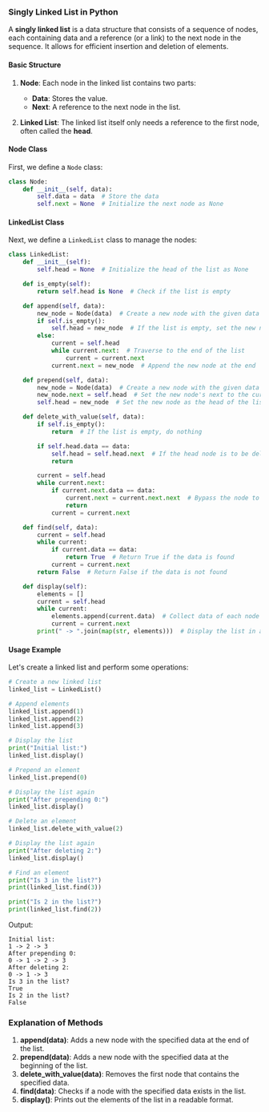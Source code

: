 

### Singly Linked List in Python

A **singly linked list** is a data structure that consists of a sequence of nodes, each containing data and a reference (or a link) to the next node in the sequence. It allows for efficient insertion and deletion of elements.

#### Basic Structure

1. **Node**: Each node in the linked list contains two parts:
   - **Data**: Stores the value.
   - **Next**: A reference to the next node in the list.

2. **Linked List**: The linked list itself only needs a reference to the first node, often called the **head**.

#### Node Class

First, we define a `Node` class:

```python
class Node:
    def __init__(self, data):
        self.data = data  # Store the data
        self.next = None  # Initialize the next node as None
```

#### LinkedList Class

Next, we define a `LinkedList` class to manage the nodes:

```python
class LinkedList:
    def __init__(self):
        self.head = None  # Initialize the head of the list as None

    def is_empty(self):
        return self.head is None  # Check if the list is empty

    def append(self, data):
        new_node = Node(data)  # Create a new node with the given data
        if self.is_empty():
            self.head = new_node  # If the list is empty, set the new node as the head
        else:
            current = self.head
            while current.next:  # Traverse to the end of the list
                current = current.next
            current.next = new_node  # Append the new node at the end

    def prepend(self, data):
        new_node = Node(data)  # Create a new node with the given data
        new_node.next = self.head  # Set the new node's next to the current head
        self.head = new_node  # Set the new node as the head of the list

    def delete_with_value(self, data):
        if self.is_empty():
            return  # If the list is empty, do nothing

        if self.head.data == data:
            self.head = self.head.next  # If the head node is to be deleted, move the head to the next node
            return

        current = self.head
        while current.next:
            if current.next.data == data:
                current.next = current.next.next  # Bypass the node to be deleted
                return
            current = current.next

    def find(self, data):
        current = self.head
        while current:
            if current.data == data:
                return True  # Return True if the data is found
            current = current.next
        return False  # Return False if the data is not found

    def display(self):
        elements = []
        current = self.head
        while current:
            elements.append(current.data)  # Collect data of each node
            current = current.next
        print(" -> ".join(map(str, elements)))  # Display the list in a readable format
```

#### Usage Example

Let's create a linked list and perform some operations:

```python
# Create a new linked list
linked_list = LinkedList()

# Append elements
linked_list.append(1)
linked_list.append(2)
linked_list.append(3)

# Display the list
print("Initial list:")
linked_list.display()

# Prepend an element
linked_list.prepend(0)

# Display the list again
print("After prepending 0:")
linked_list.display()

# Delete an element
linked_list.delete_with_value(2)

# Display the list again
print("After deleting 2:")
linked_list.display()

# Find an element
print("Is 3 in the list?")
print(linked_list.find(3))

print("Is 2 in the list?")
print(linked_list.find(2))
```

Output:
```
Initial list:
1 -> 2 -> 3
After prepending 0:
0 -> 1 -> 2 -> 3
After deleting 2:
0 -> 1 -> 3
Is 3 in the list?
True
Is 2 in the list?
False
```

### Explanation of Methods

1. **append(data)**: Adds a new node with the specified data at the end of the list.
2. **prepend(data)**: Adds a new node with the specified data at the beginning of the list.
3. **delete_with_value(data)**: Removes the first node that contains the specified data.
4. **find(data)**: Checks if a node with the specified data exists in the list.
5. **display()**: Prints out the elements of the list in a readable format.
